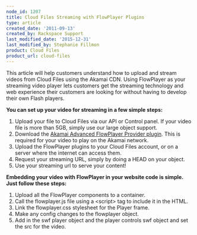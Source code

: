 ```yaml
---
node_id: 1207
title: Cloud Files Streaming with FlowPlayer Plugins
type: article
created_date: '2011-09-13'
created_by: Rackspace Support
last_modified_date: '2015-12-31'
last_modified_by: Stephanie Fillmon
product: Cloud Files
product_url: cloud-files
---
```


<div>

This article will help customers understand how to upload and stream
videos from Cloud Files using the Akamai CDN.  Using FlowPlayer as your
streaming video player lets customers get the streaming technology and
web experience their customers are looking for without having to develop
their own Flash players.

**You can set up your video for streaming in a few simple steps:**

1.  Upload your file to Cloud Files via our API or Control panel.  If
    your video file is more than 5GB, simply use our large
    object support.
2.  Download the [Akamai Advanced FlowPlayer Provider
    plugin](http://mediapm.edgesuite.net/flow/). This is required for
    your video to play on the Akamai network.
3.  Upload the FlowPlayer plugins to your Cloud Files account, or on a
    server where the internet can access them.
4.  Request your streaming URL, simply by doing a HEAD on your object.
5.  Use your streaming url to serve your content!

**Embedding your video with FlowPlayer in your website code is simple.
Just follow these steps:**

1.  Upload all the FlowPlayer components to a container.
2.  Call the flowplayer.js file using a &lt;script&gt; tag to include it
    in the HTML.
3.  Link the flowplayer.css stylesheet for the Player frame.
4.  Make any config changes to the flowplayer object.
5.  Add in the swf player object and the player controls swf object and
    set the src for the video.

</div>

